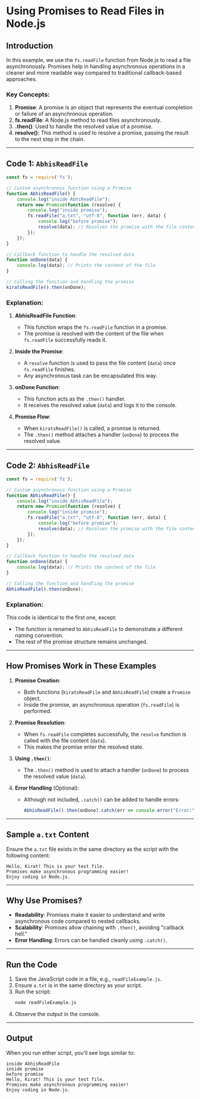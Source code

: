 # Using Promises to Read Files in Node.js

## Introduction
In this example, we use the `fs.readFile` function from Node.js to read a file asynchronously. Promises help in handling asynchronous operations in a cleaner and more readable way compared to traditional callback-based approaches.

### Key Concepts:
1. **Promise**: A promise is an object that represents the eventual completion or failure of an asynchronous operation.
2. **fs.readFile**: A Node.js method to read files asynchronously.
3. **.then()**: Used to handle the resolved value of a promise.
4. **resolve()**: This method is used to resolve a promise, passing the result to the next step in the chain.

---

## Code 1: `AbhisReadFile`

```javascript
const fs = require('fs');

// Custom asynchronous function using a Promise
function AbhisReadFile() {
    console.log("inside AbhiReadFile");
    return new Promise(function (resolve) {
        console.log("inside promise");
        fs.readFile("a.txt", "utf-8", function (err, data) {
            console.log("before promise");
            resolve(data); // Resolves the promise with the file content
        });
    });
}

// Callback function to handle the resolved data
function onDone(data) {
    console.log(data); // Prints the content of the file
}

// Calling the function and handling the promise
kiratsReadFile().then(onDone);
```

### Explanation:
1. **AbhisReadFile Function**:
   - This function wraps the `fs.readFile` function in a promise.
   - The promise is resolved with the content of the file when `fs.readFile` successfully reads it.

2. **Inside the Promise**:
   - A `resolve` function is used to pass the file content (`data`) once `fs.readFile` finishes.
   - Any asynchronous task can be encapsulated this way.

3. **onDone Function**:
   - This function acts as the `.then()` handler.
   - It receives the resolved value (`data`) and logs it to the console.

4. **Promise Flow**:
   - When `kiratsReadFile()` is called, a promise is returned.
   - The `.then()` method attaches a handler (`onDone`) to process the resolved value.

---

## Code 2: `AbhisReadFile`

```javascript
const fs = require('fs');

// Custom asynchronous function using a Promise
function AbhisReadFile() {
    console.log("inside AbhisReadFile");
    return new Promise(function (resolve) {
        console.log("inside promise");
        fs.readFile("a.txt", "utf-8", function (err, data) {
            console.log("before promise");
            resolve(data); // Resolves the promise with the file content
        });
    });
}

// Callback function to handle the resolved data
function onDone(data) {
    console.log(data); // Prints the content of the file
}

// Calling the function and handling the promise
AbhisReadFile().then(onDone);
```

### Explanation:
This code is identical to the first one, except:
- The function is renamed to `AbhisReadFile` to demonstrate a different naming convention.
- The rest of the promise structure remains unchanged.

---

## How Promises Work in These Examples

1. **Promise Creation**:
   - Both functions (`kiratsReadFile` and `AbhisReadFile`) create a `Promise` object.
   - Inside the promise, an asynchronous operation (`fs.readFile`) is performed.

2. **Promise Resolution**:
   - When `fs.readFile` completes successfully, the `resolve` function is called with the file content (`data`).
   - This makes the promise enter the resolved state.

3. **Using `.then()`**:
   - The `.then()` method is used to attach a handler (`onDone`) to process the resolved value (`data`).

4. **Error Handling** (Optional):
   - Although not included, `.catch()` can be added to handle errors:
     ```javascript
     AbhisReadFile().then(onDone).catch(err => console.error("Error:", err));
     ```

---

## Sample `a.txt` Content
Ensure the `a.txt` file exists in the same directory as the script with the following content:

```
Hello, Kirat! This is your test file.
Promises make asynchronous programming easier!
Enjoy coding in Node.js.
```

---

## Why Use Promises?
- **Readability**: Promises make it easier to understand and write asynchronous code compared to nested callbacks.
- **Scalability**: Promises allow chaining with `.then()`, avoiding "callback hell."
- **Error Handling**: Errors can be handled cleanly using `.catch()`.

---

## Run the Code
1. Save the JavaScript code in a file, e.g., `readFileExample.js`.
2. Ensure `a.txt` is in the same directory as your script.
3. Run the script:
   ```bash
   node readFileExample.js
   ```
4. Observe the output in the console.

---

## Output
When you run either script, you’ll see logs similar to:
```
inside AbhisReadFile
inside promise
before promise
Hello, Kirat! This is your test file.
Promises make asynchronous programming easier!
Enjoy coding in Node.js.
```
